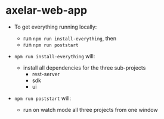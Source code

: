 # axelar-web-app

- To get everything running locally:
  - run `npm run install-everything`, then
  - run `npm run poststart`

- `npm run install-everything` will:
  - install all dependencies for the three sub-projects
    - rest-server
    - sdk
    - ui
- `npm run poststart` will:
  - run on watch mode all three projects from one window